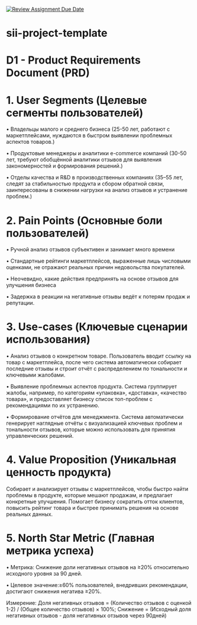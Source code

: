 [![Review Assignment Due Date](https://classroom.github.com/assets/deadline-readme-button-22041afd0340ce965d47ae6ef1cefeee28c7c493a6346c4f15d667ab976d596c.svg)](https://classroom.github.com/a/P3ZvldYO)
# sii-project-template

# D1 - Product Requirements Document (PRD)
# 1. User Segments (Целевые сегменты пользователей)
•  Владельцы малого и среднего бизнеса (25-50 лет, работают с маркетплейсами, нуждаются в быстром выявлении проблемных аспектов товаров.)

•  Продуктовые менеджеры и аналитики e-commerce компаний (30-50 лет, требуют обобщённой аналитики отзывов для выявления закономерностей и формирования решений.)

•  Отделы качества и R&D в производственных компаниях (35–55 лет, следят за стабильностью продукта и сбором обратной связи, заинтересованы в снижении нагрузки на анализ отзывов и устранение проблем.)
# 2. Pain Points (Основные боли пользователей)
•  Ручной анализ отзывов субъективен и занимает много времени

•  Стандартные рейтинги маркетплейсов, выраженные лишь числовыми оценками, не отражают реальных причин недовольства покупателей.

•  Неочевидно, какие действия предпринять на основе отзывов для улучшения бизнеса

•  Задержка в реакции на негативные отзывы ведёт к потерям продаж и репутации.
# 3. Use-cases (Ключевые сценарии использования) 
•  Анализ отзывов о конкретном товаре. Пользователь вводит ссылку на товар с маркетплейса, после чего система автоматически собирает последние отзывы и строит отчёт с распределением по тональности и ключевыми жалобами.

•  Выявление проблемных аспектов продукта. Система группирует жалобы, например, по категориям «упаковка», «доставка», «качество товара», и предоставляет бизнесу список топ-проблем с рекомендациями по их устранению.

•  Формирование отчётов для менеджмента. Система автоматически генерирует наглядные отчёты с визуализацией ключевых проблем и тональности отзывов, которые можно использовать для принятия управленческих решений.
# 4. Value Proposition (Уникальная ценность продукта)
Собирает и анализирует отзывы с маркетплейсов, чтобы быстро найти проблемы в продукте, которые мешают продажам, и предлагает конкретные улучшения. Помогает бизнесу сократить отток клиентов, повысить рейтинг товара и быстрее принимать решения на основе реальных данных.
# 5. North Star Metric (Главная метрика успеха)
•  Метрика: Снижение доли негативных отзывов на ≥20% относительно исходного уровня за 90 дней.

•  Целевое значение:≥60% пользователей, внедривших рекомендации, достигают снижения негатива ≥20%.

Измерение:
Доля негативных отзывов = (Количество отзывов с оценкой 1-2) / (Общее количество отзывов) × 100%; Снижение = (Исходный доля негативных отзывов - доля негативных отзывов через 90дней)

